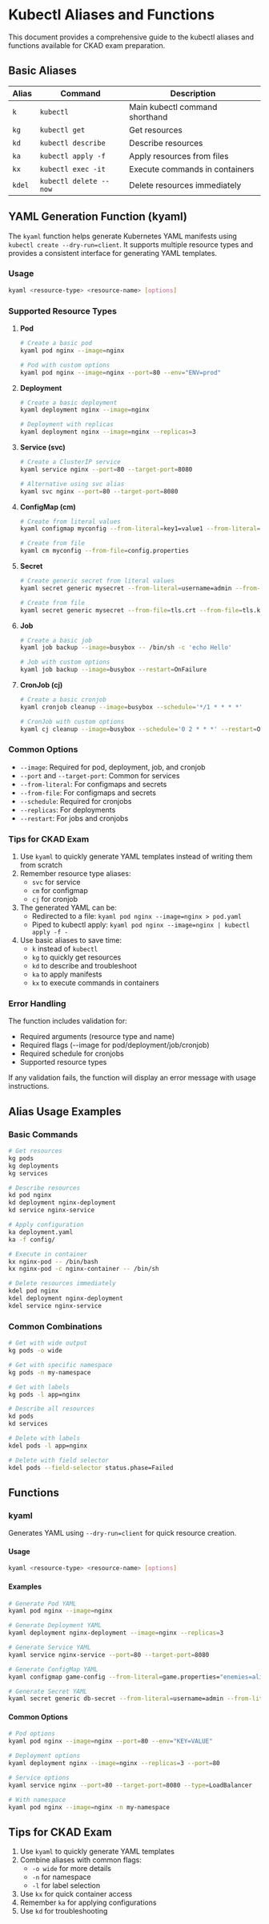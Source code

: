 # Kubectl Aliases and Functions

This document provides a comprehensive guide to the kubectl aliases and functions available for CKAD exam preparation.

## Basic Aliases

| Alias | Command | Description |
|-------|---------|-------------|
| `k` | `kubectl` | Main kubectl command shorthand |
| `kg` | `kubectl get` | Get resources |
| `kd` | `kubectl describe` | Describe resources |
| `ka` | `kubectl apply -f` | Apply resources from files |
| `kx` | `kubectl exec -it` | Execute commands in containers |
| `kdel` | `kubectl delete --now` | Delete resources immediately |

## YAML Generation Function (kyaml)

The `kyaml` function helps generate Kubernetes YAML manifests using `kubectl create --dry-run=client`. It supports multiple resource types and provides a consistent interface for generating YAML templates.

### Usage
```bash
kyaml <resource-type> <resource-name> [options]
```

### Supported Resource Types

1. **Pod**
   ```bash
   # Create a basic pod
   kyaml pod nginx --image=nginx
   
   # Pod with custom options
   kyaml pod nginx --image=nginx --port=80 --env="ENV=prod"
   ```

2. **Deployment**
   ```bash
   # Create a basic deployment
   kyaml deployment nginx --image=nginx
   
   # Deployment with replicas
   kyaml deployment nginx --image=nginx --replicas=3
   ```

3. **Service (svc)**
   ```bash
   # Create a ClusterIP service
   kyaml service nginx --port=80 --target-port=8080
   
   # Alternative using svc alias
   kyaml svc nginx --port=80 --target-port=8080
   ```

4. **ConfigMap (cm)**
   ```bash
   # Create from literal values
   kyaml configmap myconfig --from-literal=key1=value1 --from-literal=key2=value2
   
   # Create from file
   kyaml cm myconfig --from-file=config.properties
   ```

5. **Secret**
   ```bash
   # Create generic secret from literal values
   kyaml secret generic mysecret --from-literal=username=admin --from-literal=password=secret
   
   # Create from file
   kyaml secret generic mysecret --from-file=tls.crt --from-file=tls.key
   ```

6. **Job**
   ```bash
   # Create a basic job
   kyaml job backup --image=busybox -- /bin/sh -c 'echo Hello'
   
   # Job with custom options
   kyaml job backup --image=busybox --restart=OnFailure
   ```

7. **CronJob (cj)**
   ```bash
   # Create a basic cronjob
   kyaml cronjob cleanup --image=busybox --schedule='*/1 * * * *'
   
   # CronJob with custom options
   kyaml cj cleanup --image=busybox --schedule='0 2 * * *' --restart=OnFailure
   ```

### Common Options

- `--image`: Required for pod, deployment, job, and cronjob
- `--port` and `--target-port`: Common for services
- `--from-literal`: For configmaps and secrets
- `--from-file`: For configmaps and secrets
- `--schedule`: Required for cronjobs
- `--replicas`: For deployments
- `--restart`: For jobs and cronjobs

### Tips for CKAD Exam

1. Use `kyaml` to quickly generate YAML templates instead of writing them from scratch
2. Remember resource type aliases:
   - `svc` for service
   - `cm` for configmap
   - `cj` for cronjob
3. The generated YAML can be:
   - Redirected to a file: `kyaml pod nginx --image=nginx > pod.yaml`
   - Piped to kubectl apply: `kyaml pod nginx --image=nginx | kubectl apply -f -`
4. Use basic aliases to save time:
   - `k` instead of `kubectl`
   - `kg` to quickly get resources
   - `kd` to describe and troubleshoot
   - `ka` to apply manifests
   - `kx` to execute commands in containers

### Error Handling

The function includes validation for:
- Required arguments (resource type and name)
- Required flags (--image for pod/deployment/job/cronjob)
- Required schedule for cronjobs
- Supported resource types

If any validation fails, the function will display an error message with usage instructions.

## Alias Usage Examples

### Basic Commands
```bash
# Get resources
kg pods
kg deployments
kg services

# Describe resources
kd pod nginx
kd deployment nginx-deployment
kd service nginx-service

# Apply configuration
ka deployment.yaml
ka -f config/

# Execute in container
kx nginx-pod -- /bin/bash
kx nginx-pod -c nginx-container -- /bin/sh

# Delete resources immediately
kdel pod nginx
kdel deployment nginx-deployment
kdel service nginx-service
```

### Common Combinations
```bash
# Get with wide output
kg pods -o wide

# Get with specific namespace
kg pods -n my-namespace

# Get with labels
kg pods -l app=nginx

# Describe all resources
kd pods
kd services

# Delete with labels
kdel pods -l app=nginx

# Delete with field selector
kdel pods --field-selector status.phase=Failed
```

## Functions

### kyaml
Generates YAML using `--dry-run=client` for quick resource creation.

#### Usage
```bash
kyaml <resource-type> <resource-name> [options]
```

#### Examples
```bash
# Generate Pod YAML
kyaml pod nginx --image=nginx

# Generate Deployment YAML
kyaml deployment nginx-deployment --image=nginx --replicas=3

# Generate Service YAML
kyaml service nginx-service --port=80 --target-port=8080

# Generate ConfigMap YAML
kyaml configmap game-config --from-literal=game.properties="enemies=aliens"

# Generate Secret YAML
kyaml secret generic db-secret --from-literal=username=admin --from-literal=password=secret
```

#### Common Options
```bash
# Pod options
kyaml pod nginx --image=nginx --port=80 --env="KEY=VALUE"

# Deployment options
kyaml deployment nginx --image=nginx --replicas=3 --port=80

# Service options
kyaml service nginx --port=80 --target-port=8080 --type=LoadBalancer

# With namespace
kyaml pod nginx --image=nginx -n my-namespace
```

## Tips for CKAD Exam
1. Use `kyaml` to quickly generate YAML templates
2. Combine aliases with common flags:
   - `-o wide` for more details
   - `-n` for namespace
   - `-l` for label selection
3. Use `kx` for quick container access
4. Remember `ka` for applying configurations
5. Use `kd` for troubleshooting 